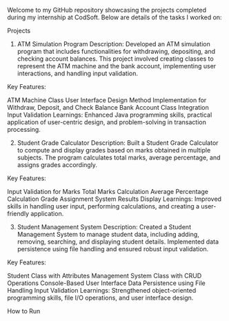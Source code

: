 Welcome to my GitHub repository showcasing the projects completed during my internship at CodSoft. Below are details of the tasks I worked on:

Projects
1. ATM Simulation Program
Description:
Developed an ATM simulation program that includes functionalities for withdrawing, depositing, and checking account balances. This project involved creating classes to represent the ATM machine and the bank account, implementing user interactions, and handling input validation.

Key Features:

ATM Machine Class
User Interface Design
Method Implementation for Withdraw, Deposit, and Check Balance
Bank Account Class Integration
Input Validation
Learnings:
Enhanced Java programming skills, practical application of user-centric design, and problem-solving in transaction processing.

2. Student Grade Calculator
Description:
Built a Student Grade Calculator to compute and display grades based on marks obtained in multiple subjects. The program calculates total marks, average percentage, and assigns grades accordingly.

Key Features:

Input Validation for Marks
Total Marks Calculation
Average Percentage Calculation
Grade Assignment System
Results Display
Learnings:
Improved skills in handling user input, performing calculations, and creating a user-friendly application.

3. Student Management System
Description:
Created a Student Management System to manage student data, including adding, removing, searching, and displaying student details. Implemented data persistence using file handling and ensured robust input validation.

Key Features:

Student Class with Attributes
Management System Class with CRUD Operations
Console-Based User Interface
Data Persistence using File Handling
Input Validation
Learnings:
Strengthened object-oriented programming skills, file I/O operations, and user interface design.

How to Run
